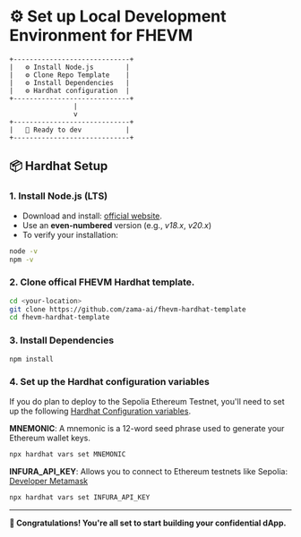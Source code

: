 # ⚙️ Set up Local Development Environment for FHEVM
```
+-----------------------------+
|   ⚙️ Install Node.js        |
|   ⚙️ Clone Repo Template    |
|   ⚙️ Install Dependencies   |
|   ⚙️ Hardhat configuration  |
+-----------------------------+
                |
                v
+-----------------------------+
|   🎉 Ready to dev           |
+-----------------------------+
```
## 📦 Hardhat Setup

### 1. Install Node.js (LTS)
* Download and install: [official website](https://nodejs.org/en).
* Use an **even-numbered** version (e.g., *v18.x*, *v20.x*)
* To verify your installation:
```bash
node -v
npm -v
```

### 2. Clone offical FHEVM Hardhat template.
```bash
cd <your-location>
git clone https://github.com/zama-ai/fhevm-hardhat-template
cd fhevm-hardhat-template
```

### 3. Install Dependencies

```bash
npm install
```

### 4. Set up the Hardhat configuration variables
If you do plan to deploy to the Sepolia Ethereum Testnet, you'll need to set up the following [Hardhat Configuration variables](https://hardhat.org/hardhat-runner/docs/guides/configuration-variables).

**MNEMONIC**:
A mnemonic is a 12-word seed phrase used to generate your Ethereum wallet keys.
```bash
npx hardhat vars set MNEMONIC
```


**INFURA_API_KEY**:
Allows you to connect to Ethereum testnets like Sepolia: [Developer Metamask ](https://developer.metamask.io/)
```bash
npx hardhat vars set INFURA_API_KEY
```

---
**🎉 Congratulations! You're all set to start building your confidential dApp.**
